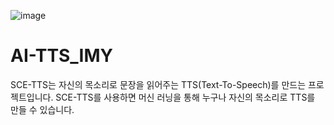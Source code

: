 ![image](https://user-images.githubusercontent.com/43807509/201520169-71ee8e3a-d532-4b0a-8e77-79201e9bf196.png)
# AI-TTS_IMY
SCE-TTS는 자신의 목소리로 문장을 읽어주는 TTS(Text-To-Speech)를 만드는 프로젝트입니다.
SCE-TTS를 사용하면 머신 러닝을 통해 누구나 자신의 목소리로 TTS를 만들 수 있습니다.
